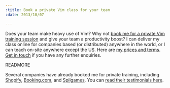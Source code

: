 ```yaml
--- 
:title: Book a private Vim class for your team
:date: 2013/10/07

---
```


Does your team make heavy use of Vim? Why not [book me for a private Vim training session][info] and give your team a productivity boost? I can deliver my class online for companies based (or distributed) anywhere in the world, or I can teach on-site anywhere except the US. Here are [my prices and terms][prices]. [Get in touch][me] if you have any further enquiries.

[info]: http://vimcasts.org/classes/private-training
[prices]: http://vimcasts.org/classes/private-training#prices
[me]: mailto:drew@vimcasts.org


READMORE

Several companies have already booked me for private training, including [Shopify][], [Booking.com][], and [Spilgames][]. You can [read their testimonials here][testimonials].

[testimonials]: http://vimcasts.org/classes/private-training#testimonials
[Shopify]: http://www.shopify.com/
[Booking.com]: http://www.booking.com/
[Spilgames]: http://www.spilgames.com/
